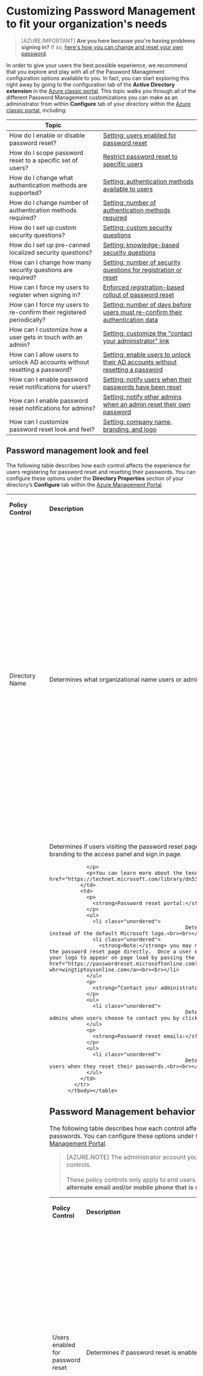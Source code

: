 <properties
	pageTitle="Customize: Azure AD Password Management | Microsoft Azure"
	description="How to customize Password Management look and feel, behavior, and notifications in Azure AD to meet your needs."
	services="active-directory"
	documentationCenter=""
	authors="asteen"
	manager="femila"
	editor="curtand"/>

<tags
	ms.service="active-directory"
	ms.workload="identity"
	ms.tgt_pltfrm="na"
	ms.devlang="na"
	ms.topic="article"
	ms.date="07/12/2016"
	ms.author="asteen"/>

# Customizing Password Management to fit your organization's needs

> [AZURE.IMPORTANT] **Are you here because you're having problems signing in?** If so, [here's how you can change and reset your own password](active-directory-passwords-update-your-own-password.md).

In order to give your users the best possible experience, we recommend that you explore and play with all of the Password Management configuration options available to you. In fact, you can start exploring this right away by going to the configuration tab of the **Active Directory extension** in the [Azure classic portal](https://manage.windowsazure.com). This topic walks you through all of the different Password Management customizations you can make as an administrator from within **Configure** tab of your directory within the [Azure classic portal](https://manage.windowsazure.com), including:

| Topic |  |
| --------- | --------- |
| How do I enable or disable password reset? | [Setting: users enabled for password reset](#users-enabled-for-password-reset) |
| How do I scope password reset to a specific set of users? | [Restrict password reset to specific users](#restrict-access-to-password-reset) |
| How do I change what authentication methods are supported? | [Setting: authentication methods available to users](#authentication-methods-available-to-users) |
| How do I change number of authentication methods required? | [Setting: number of authentication methods required](#number-of-authentication-methods-required) |
| How do I set up custom security questions? | [Setting: custom security questions](#custom-security-questions) |
| How do I set up pre-canned localized security questions? | [Setting: knowledge-based security questions](#knowledge-based-security-questions) |
| How can I change how many security questions are required? | [Setting: number of security questions for registration or reset](#number-of-questions-required-to-register) |
| How can I force my users to register when signing in? | [Enforced registration-based rollout of password reset](#require-users-to-register-when-signing-in) |
| How can I force my users to re-confirm their registered periodically? | [Setting: number of days before users must re-confirm their authentication data](#number-of-days-before-users-must-confirm-their-contact-data) |
| How can I customize how a user gets in touch with an admin? | [Setting: customize the "contact your administrator" link](#customize-the-contact-your-administrator-link) |
| How can I allow users to unlock AD accounts without resetting a password? | [Setting: enable users to unlock their AD accounts without resetting a password](#allow-users-to-unlock-accounts-without-resetting-their-password) |
| How can I enable password reset notifications for users? | [Setting: notify users when their passwords have been reset](#notify-users-and-admins-when-their-own-password-has-been-reset) |
| How can I enable password reset notifications for admins? | [Setting: notify other admins when an admin reset their own password](#notify-admins-when-other-admins-reset-their-own-passwords) |
| How can I customize password reset look and feel? | [Setting: company name, branding, and logo ](#password-management-look-and-feel) |


## Password management look and feel
The following table describes how each control affects the experience for users registering for password reset and resetting their passwords.  You can configure these options under the **Directory Properties** section of your directory’s **Configure** tab within the [Azure Management Portal](https://manage.windowsazure.com).

<table>
            <tbody><tr>
              <td>
                <p>
                  <strong>Policy Control</strong>
                </p>
              </td>
              <td>
                <p>
                  <strong>Description</strong>
                </p>
              </td>
              <td>
                <p>
                  <strong>Affects?</strong>
                </p>
              </td>
            </tr>
            <tr>
              <td>
                <div id="directory-name">
                  <p>Directory Name</p>
                </div>
              </td>
              <td>
                <p>Determines what organizational name users or admins see on password reset email communications</p>
              </td>
              <td>
                <p>
                  <strong>”Contact your administrator” emails:</strong>
                </p>
                <ul>
                  <li class="unordered">
												Determines the from address friendly name, e.g. “Microsoft on behalf of <strong>Wingtip Toys</strong>”<br><br></li>
                  <li class="unordered">
												Determines the subject name of the email, e.g. “<strong>Wingtip Toys</strong> account email verification code”<br><br></li>
                </ul>
                <p>
                  <strong>Password reset emails:</strong>
                </p>
                <ul>
                  <li class="unordered">
												Determines the from address friendly name, e.g. “Microsoft on behalf of <strong>Wingtip Toys</strong>”<br><br></li>
                </ul>
              </td>
            </tr>
            <tr>
              <td>
                <div id="sign-in-and-access-panel-page-appearance">
                  <p>Sign in and access panel page appearance</p>
                </div>
              </td>
              <td>
                <p>Determines if users visiting the password reset page see the Microsoft logo or your own custom logo.  This configuration item also adds your branding to the access panel and sign in page.</p>
                <p>

                </p>
                <p>You can learn more about the tenant branding and customization feature at <a href="https://technet.microsoft.com/library/dn532270.aspx">Add company branding to your Sign In and Access Panel pages</a>.</p>
              </td>
              <td>
                <p>
                  <strong>Password reset portal:</strong>
                </p>
                <ul>
                  <li class="unordered">
												Determines whether or not your logo is shown at the top of the password reset portal instead of the default Microsoft logo.<br><br></li>
                  <li class="unordered">
                    <strong>Note:</strong> you may not see your logo on the first page of the password reset portal if you come to the password reset page directly.  Once a user enters his or her userID and clicks next, your logo will appear.  You can force your logo to appear on page load by passing the whr parameter to the password reset page, like this: <a href="https://passwordreset.microsoftonline.com?whr=wingtiptoysonline.com">https://passwordreset.microsoftonline.com?whr=wingtiptoysonline.com</a><br><br></li>
                </ul>
                <p>
                  <strong>”Contact your administrator” emails:</strong>
                </p>
                <ul>
                  <li class="unordered">
												Determines whether or not your logo is shown at the bottom of the emails sent to admins when users choose to contact you by clicking the “contact your administrator” link on the password reset UI.<br><br></li>
                </ul>
                <p>
                  <strong>Password reset emails:</strong>
                </p>
                <ul>
                  <li class="unordered">
												Determines whether or not your logo is shown at the bottom of the emails sent to users when they reset their passwords.<br><br></li>
                </ul>
              </td>
            </tr>
          </tbody></table>

## Password Management behavior
The following table describes how each control affects the experience for users registering for password reset and resetting their passwords.  You can configure these options under the **User Password Reset Policy** section of your directory’s **Configure** tab in the [Azure Management Portal](https://manage.windowsazure.com).

> [AZURE.NOTE] The administrator account you are using must have an AAD Premium license assigned in order to see these policy controls.<br><br>These policy controls only apply to end users resetting their passwords, not administrators.  **Administrators have a default policy of alternate email and/or mobile phone that is specified for them by Microsoft which cannot be changed.**

<table>
            <tbody><tr>
              <td>
                <p>
                  <strong>Policy Control</strong>
                </p>
              </td>
              <td>
                <p>
                  <strong>Description</strong>
                </p>
              </td>
              <td>
                <p>
                  <strong>Affects?</strong>
                </p>
              </td>
            </tr>
            <tr>
              <td>
                <div id="users-enabled-for-password-reset">
                  <p>Users enabled for password reset</p>
                </div>
              </td>
              <td>
                <p>Determines if password reset is enabled for users in this directory. </p>
              </td>
              <td>
                <p>
                  <strong>Registration portal:</strong>
                </p>
                <ul>
                  <li class="unordered">
												If set to no, no users can register their own challenge data.<br><br></li>
                  <li class="unordered">
												If set to yes, any end user in the directory can register challenge data by going to the registration portal at <a href="http://aka.ms/ssprsetup">http://aka.ms/ssprsetup</a>.<br><br></li>
                  <li class="unordered">
                    <strong>Note:</strong> users must have an Azure AD Premium or Basic license assigned before they can register for password reset.<br><br></li>
                </ul>
                <p>
                  <strong>Password reset portal:</strong>
                </p>
                <ul>
                  <li class="unordered">
												If set to no, users see a message saying the must contact their admin to reset their password.<br><br></li>
                  <li class="unordered">
												If set to yes, users are able to reset their passwords automatically by going to  <a href="http://passwordreset.microsoftonline.com">http://passwordreset.microsoftonline.com</a>, or clicking on the <strong>can’t access your account</strong> link on any Organizational ID sign-in page.<br><br></li>
                  <li class="unordered">
                    <strong>Note:</strong> users must have an Azure AD Premium or Basic license assigned before they can reset their passwords.<br><br></li>
                </ul>
              </td>
            </tr>
            <tr>
              <td>
                <div id="restrict-access-to-password-reset">
                  <p>Restrict access to password reset</p>
                </div>
              </td>
              <td>
                <p>Determines whether only a particular group of users is allowed to use password reset. (Only visible if <strong>users enabled for password reset</strong> is set to <strong>yes</strong>).</p>
              </td>
              <td>
                <p>
                  <strong>Registration portal:</strong>
                </p>
                <ul>
                  <li class="unordered">
												If set to no, then all end users in your directory can register for password reset at <a href="http://aka.ms/ssprsetup">http://aka.ms/ssprsetup</a><br><br></li>
                  <li class="unordered">
												If set to yes, then only end users specified in the <strong>group that can perform password reset</strong> control can register for password reset at  <a href="http://aka.ms/ssprsetup">http://aka.ms/ssprsetup</a><br><br></li>
                </ul>
                <p>
                  <strong>Password reset portal:</strong>
                </p>
                <ul>
                  <li class="unordered">
												If set to no, then all end users in your directory can reset their passwords.<br><br></li>
                  <li class="unordered">
												If set to yes, then only end users specified in the <strong>group that can perform password reset</strong> control can reset their passwords.<br><br></li>
                </ul>
              </td>
            </tr>
            <tr>
              <td>
                <div id="group-that-can-perform-password-reset">
                  <p>Group that can perform password reset</p>
                </div>
              </td>
              <td>
                <p>Determines what group of end users is allowed to use password reset. </p>
                <p>

                </p>
                <p>(Only visible if <strong>restrict access to password reset</strong> is set to <strong>yes</strong>).</p>
              </td>
              <td>
                <p>
                  <strong>Note:</strong>
                </p>
                <ul>
                  <li class="unordered">
												If no group is specified and you click <strong>Save</strong>, an empty group called <strong>SSPRSecurityGroupUsers</strong> will be created for you.<br><br></li>
                  <li class="unordered">
												If you’d like to specify your own group, you can provide your own display name.<br><br></li>
                </ul>
                <p>
                  <strong>Registration portal:</strong>
                </p>
                <ul>
                  <li class="unordered">
												If <strong>restrict access to password reset</strong> is set to <strong>yes</strong>, then only end users in this group will be able to register for password reset. <br><br></li>
                </ul>
                <p>
                  <strong>Password reset portal:</strong>
                </p>
                <ul>
                  <li class="unordered">
												If <strong>restrict access to password reset</strong> is set to <strong>yes</strong>, then only end users in this group will be able to reset their passwords.<br><br></li>
                </ul>
              </td>
            </tr>
            <tr>
              <td>
                <div id="authentication-methods-available-to-users">
                  <p>Authentication methods available to users</p>
                </div>
              </td>
              <td>
                <p>Determines which challenges a user is allowed to use to reset his or her password.</p>
                <p>

                </p>
                <p>(Only visible if <strong>users enabled for password reset</strong> is set to <strong>yes</strong>).</p>
              </td>
              <td>
                <p>

                </p>
                <p>

                </p>
                <p>
                  <strong>Note:</strong>
                </p>
                <ul>
                  <li class="unordered">
												At least one option must be selected.<br><br></li>
                  <li class="unordered">
												We highly recommend enabling at least 2 options to give your users the most flexibility when resetting their passwords.<br><br></li>
                  <li class="unordered">
												If you are using security questions, we highly recommend you use them in conjunction with another authentication method, as security questions can be less secure than phone or email-based password reset methods.<br><br></li>
                </ul>
                <p>
                  <strong>Which directory fields are used?</strong>
                </p>
                <ul>
                  <li class="unordered">
												Office Phone corresponds to the <strong>Office Phone</strong> attribute on a user object in the directory.<br><br></li>
                  <li class="unordered">
												Mobile Phone corresponds to either the <strong>Authentication Mobile</strong> attribute (which is not publically visible) or the <strong>Mobile Phone</strong> attribute (which is publically visible) on a user object in the directory.  The service first checks <strong>Authentication Phone</strong> for data, and if there is none present, falls back to the <strong>Mobile Phone</strong> attribute.<br><br></li>
                  <li class="unordered">
												Alternate Email Address corresponds to either the <strong>Authentication Email</strong> attribute (which is not publically visible) or the <strong>Alternate Email</strong> attribute on a user object in the directory.  The service first checks <strong>Authentication Email</strong> for data, and if there is none present, falls back to the <strong>Alternate Email</strong> attribute.<br><br></li>
                  <li class="unordered">
												Security Questions are stored privately and securely on a user object in the directory and can only be answered by users during registration.  For security purposes, there is currently no way for an administrator to edit or see these answers.<br><br></li>
                  <li class="unordered">
                    <strong>Note: </strong>by default, only the cloud attributes Office Phone and Mobile Phone are synchronized to your cloud directory from your on-premises directory.  To learn more about which on-premises attributes are synced to the cloud, see <a href="https://msdn.microsoft.com/library/azure/dn764938.aspx">Attributes synchronized to Azure AD.</a><br><br></li>
                </ul>
                <p>
                  <strong>Registration portal:</strong>
                </p>
                <ul>
                  <li class="unordered">
												Affects which authentication methods are displayed when users are registering.  If you do not enable a given authentication method, users will not be able to self-register for that authentication method.<br><br></li>
                  <li class="unordered">
                    <strong>Note: </strong>users are currently not able to register their own office phone numbers; that authentication method must be defined by their administrator.<br><br></li>
                </ul>
                <p>
                  <strong>Password reset portal:</strong>
                </p>
                <ul>
                  <li class="unordered">
												Determines which authentication methods a user can use as challenges for a given verification step.  For example, if a user has data in both the <strong>Office Phone</strong> and <strong>Authentication Phone</strong> fields in Azure Active Directory, then he or she can use either of these authentication methods to recover his or her password.<br><br></li>
                  <li class="unordered">
                    <strong>Note: </strong>users will be able to reset their password if and only if they have data present in the authentication methods you have enabled as an administrator.<br><br></li>
                </ul>
              </td>
            </tr>
            <tr>
              <td>
                <div id="number-of-authentication-methods-required">
                  <p>Number of authentication methods required</p>
                </div>
              </td>
              <td>
                <p>Determines the minimum number of the available authentication methods a user must go through to reset his or her password.</p>
                <p>

                </p>
                <p>(Only visible if <strong>users enabled for password reset</strong> is set to <strong>yes</strong>).</p>
              </td>
              <td>
                <p>
                  <strong>Note:</strong>
                </p>
                <ul>
                  <li class="unordered">
												Can be set to 1 or 2 authentication methods required.<br><br></li>
                </ul>
                <p>
                  <strong>Registration portal:</strong>
                </p>
                <ul>
                  <li class="unordered">
												Determines the minimum number of authentication methods a user must register before being able to finish the registration experience.<br><br></li>
                </ul>
                <p>
                  <strong>Password reset portal:</strong>
                </p>
                <ul>
                  <li class="unordered">
												Affects number of verification steps a user must go through before being able to reset a password.  A verification step is defined to be a user using one piece of authentication information (such as a call to their office phone, or an email to their alternate email) to verify their account.<br><br></li>
                  <li class="unordered">
                    <strong>Note:</strong> If a user does not have the required amount of authentication information defined on his or her account in order to be successful resetting his or her password in accordance with the policy you’ve set, he or she will see an error page which will direct them to request an administrator to reset his or her password.  <br><br></li>
                </ul>
              </td>
            </tr>
            <tr>
              <td>
                <div id="number-of-questions-required-to-register">
                  <p>Number of questions required to register</p>
                </div>
              </td>
              <td>
                <p>Determines the minimum number of questions a user must answer when registering for the security questions option.</p>
                <p>(Only visible if the <strong>Security Questions</strong> checkbox is enabled).</p>
              </td>
              <td>
                <p>
                  <strong>Note:</strong>
                </p>
                <ul>
                  <li class="unordered">
												Can be set to 3 – 5 questions required to register.<br><br></li>
                  <li class="unordered">
												Number of questions required to register must be greater than or equal to the number of questions required to reset.<br><br></li>
                  <li class="unordered">
												We recommend you set the number of questions required to register to be higher than the number required to reset so users have more flexibility when resetting their passwords.  This is also a more secure configuration because we will randomly select questions for the user to answer from the pool of all of the questions they have registered.<br><br></li>
                </ul>
                <p>
                  <strong>Registration portal:</strong>
                </p>
                <ul>
                  <li class="unordered">
												Determines the minimum number of questions a user must answer before the user is considered fully registered for password reset.<br><br></li>
                </ul>
              </td>
            </tr>
            <tr>
              <td>
                <div id="number-of-questions-required-to-reset">
                  <p>Number of questions required to reset </p>
                </div>
              </td>
              <td>
                <p>Determines the minimum number of questions a user must answer when resetting a password.</p>
                <p>

                </p>
                <p>(Only visible if the <strong>Security Questions</strong> checkbox is enabled).</p>
              </td>
              <td>
                <p>
                  <strong>Note:</strong>
                </p>
                <ul>
                  <li class="unordered">
												Can be set to 3 – 5 questions required to reset.<br><br></li>
                  <li class="unordered">
												Number of questions required to reset must be less than or equal to the number of questions required to register.<br><br></li>
                </ul>
                <p>
                  <strong>Password reset portal:</strong>
                </p>
                <ul>
                  <li class="unordered">
												Determines the minimum number of questions a user must answer before the user’s password can be reset.<br><br></li>
                  <li class="unordered">
												At the time of password reset, this number of questions will be selected at random from the user’s total list of registered questions.  For example, if the user has 5 questions registered, 3 of those 5 questions will be selected at random when the user comes to reset a password.  The user must then answer all of these questions correctly before the password can be reset.<br><br></li>
                </ul>
              </td>
            </tr>
            <tr>
              <td>
                <div id="knowledge-based-security-questions">
                  <p>Knowledge based security questions</p>
                </div>
              </td>
              <td>
                <p>Defines the pre-canned security questions your users may choose from when registering for password reset and when resetting their passwords.</p>
                <p>

                </p>
                <p>(Only visible if the <strong>Security Questions</strong> checkbox is enabled).</p>
              </td>
              <td>
                <p>
                  <strong>Note:</strong>
                </p>
                <ul>
                  <li class="unordered">
												All knowledge-based questions will be localized into the full set of O365 languages based off of the user's browser locale.<br><br></li>
                  <li class="unordered">
												Up to 20 total questions can be defined (the sum of your custom and knowledge-based questions).<br><br></li>
                 <li class="unordered">
												Min answer character limit is 3 characters.<br><br></li>
                  <li class="unordered">
												Max answer character limit is 40 characters.<br><br></li>
                  <li class="unordered">
												Users may not answer the same question twice.<br><br></li>
                  <li class="unordered">
												Users may not provide the same answer to two different questions twice.<br><br></li>
                  <li class="unordered">
												Any character set may be used to define answers (including Unicode characters).<br><br></li>
                  <li class="unordered">
												The number of questions defined must be greater than or equal to the number of questions required to register.<br><br></li>
                </ul>
                <p>
                  <strong>Registration portal:</strong>
                </p>
                <ul>
                  <li class="unordered">
												Determines which questions a user is able to provide answers for when registering for password reset.<br><br></li>
                </ul>
                <p>
                  <strong>Password reset portal:</strong>
                </p>
                <ul>
                  <li class="unordered">
												Determines which questions a user is able to use to reset a password.<br><br></li>
                </ul>
              </td>
            </tr>
            <tr>
              <td>
                <div id="custom-security-questions">
                  <p>Custom Security questions</p>
                </div>
              </td>
              <td>
                <p>Defines the security questions your users may choose from when registering for password reset and when resetting their passwords.</p>
                <p>

                </p>
                <p>(Only visible if the <strong>Security Questions</strong> checkbox is enabled).</p>
              </td>
              <td>
                <p>
                  <strong>Note:</strong>
                </p>
                <ul>
                  <li class="unordered">
												Up to 20 total questions can be defined (the sum of your custom and knowledge-based questions).<br><br></li>
                  <li class="unordered">
												Max question character limit is 200 characters.<br><br></li>
                  <li class="unordered">
												Min answer character limit is 3 characters.<br><br></li>
                  <li class="unordered">
												Max answer character limit is 40 characters.<br><br></li>
                  <li class="unordered">
												Users may not answer the same question twice.<br><br></li>
                  <li class="unordered">
												Users may not provide the same answer to two different questions twice.<br><br></li>
                  <li class="unordered">
												Any character set may be used to define questions and answers (including Unicode characters).<br><br></li>
                  <li class="unordered">
												The number of questions defined must be greater than or equal to the number of questions required to register.<br><br></li>
                  <li class="unordered">
												Defining different questions for different locales is not supported for custom questions.  All custom questions will be displayed in the language in which you enter them in the administrative UI, even if the user's browser locale is different.  If you need these questions to be localized, please use the "knowledge based" questions instead.<br><br></li>
                </ul>
                <p>
                  <strong>Registration portal:</strong>
                </p>
                <ul>
                  <li class="unordered">
												Determines which questions a user is able to provide answers for when registering for password reset.<br><br></li>
                </ul>
                <p>
                  <strong>Password reset portal:</strong>
                </p>
                <ul>
                  <li class="unordered">
												Determines which questions a user is able to use to reset a password.<br><br></li>
                </ul>
              </td>
            </tr>
            <tr>
              <td>
                <div id="require-users-to-register-when-signing-in">
                  <p>Require users to register when signing in?</p>
                </div>
                <p>

                </p>
              </td>
              <td>
                <p>Determines if a user is required to register contact data for password reset the next time he or she signs in.  
                </p>
                <p>This capability works on any sign-in page that uses a work or school account.  Such pages include all of Office 365, the Azure Management Portal, the Access Panel, and any federated or custom-developed applications that use Azure AD to sign in.
                </p>
                <p>

                </p>
                <p>Enforced registration will only apply to users who are enabled for password reset, so if you have used the "restrict access to password reset" feature and scoped password reset to a specific group of users, then only users in that group will be required to register for password reset when signing in.</p>
                <p>

                </p>
                <p>(Only visible if <strong>users enabled for password reset</strong> is set to <strong>yes</strong>).</p>
              </td>
              <td>
                <p>

                </p>
                <p>

                </p>
                <p>
                  <strong>Note:</strong>
                </p>
                <ul>
                  <li class="unordered">
												If you disable this feature, you can also manually send users to <a href="http://aka.ms/ssprsetup">http://aka.ms/ssprsetup</a> to register their contact data.  <br><br></li>
                  <li class="unordered">
												Users can also reach the registration portal by clicking the <strong>register for password reset</strong> link under the profile tab in the access panel.<br><br></li>
                  <li class="unordered">
												Registration via this method can be dismissed by clicking the cancel button or closing the window, but users will be nagged every time they sign in if they do not register.<br><br></li>
                </ul>
                <p>
                  <strong>Registration portal:</strong>
                </p>
                <ul>
                  <li class="unordered">
												This setting does not affect the behavior of the registration portal itself, rather, it determines whether or not the registration portal is shown to users when they sign in to the access panel.<br><br></li>
                </ul>
              </td>
            </tr>
            <tr>
              <td>
                <div id="number-of-days-before-users-must-confirm-their-contact-data">
                  <p>Number of days before users must confirm their contact data</p>
                </div>
              </td>
              <td>
                <p>When <strong>require users to register</strong> is turned on, this setting determines the period of time which can elapse before a user must re-confirm their data. </p>
                <p>

                </p>
                <p>(Only visible if <strong>require users to register when signing in to the access panel</strong> is set to <strong>yes</strong>).</p>
              </td>
              <td>
                <p>

                </p>
                <p>

                </p>
                <p>
                  <strong>Note: </strong>
                </p>
                <ul>
                  <li class="unordered">
												Values between 0-730 days are accepted, with 0 days meaning that users will never be asked to re-confirm their contact data.<br><br></li>
                </ul>
                <p>
                  <strong>Registration portal:</strong>
                </p>
                <ul>
                  <li class="unordered">
												This setting does not affect the behavior of the registration portal itself, rather, it determines whether or not the registration portal is shown to users when their contact data needs to be reconfirmed. <br><br></li>
                </ul>
              </td>
            </tr>
            <tr>
              <td>
                <div id="customize-the-contact-your-administrator-link">
                  <p>Customize the contact your administrator link?</p>
                </div>
              </td>
              <td>
                <p>Controls whether or not the contact your administrator link (shown to the left) that appears on the password reset portal when an error occurs or a user waits too long on an operation points to a custom URL or email address.</p>
                <p>

                </p>
                <p>(Only visible if <strong>users enabled for password reset</strong> is set to <strong>yes</strong>).</p>
              </td>
              <td>
                <p>
                  <strong>Note: </strong>
                </p>
                <ul>
                  <li class="unordered">
												If you enable this setting, you must choose a custom URL or email address by filling out the <strong>custom email address or url</strong> field immediately below this setting.<br><br></li>
                </ul>
                <p>
                  <strong>Password reset portal:</strong>
                </p>
                <ul>
                  <li class="unordered">
												If set to no, users clicking the highlighted link will dispatch an email to the primary email address of all tenant administrators requesting that his or her password be reset.  This email is dispatched by following the logic below:<br><br></li>
                  <li class="unordered">
                    <ul>
                      <li class="unordered">
														If there are password administrators, send the email to all password administrators, up to a maximum of 100 total recipients.<br><br></li>
                      <li class="unordered">
														If there are no password administrators, send the email to all user administrators, up to a maximum of 100 total recipients.<br><br></li>
                      <li class="unordered">
														If there are no user administrators, send the email to all global administrators, up to a maximum of 100 total recipients.<br><br></li>
                    </ul>
                  </li>
                  <li class="unordered">
												If set to yes, this setting will customize the behavior of the highlighted link above to point to a custom URL or email address to which your users can navigate to get help with password reset.<br><br></li>
                  <li class="unordered">
												If you specify a URL, it will be opened in a new tab.<br><br></li>
                  <li class="unordered">
												If you specify an email address, we’ll create a mailto link to that email address.<br><br></li>
                </ul>
              </td>
            </tr>
            <tr>
              <td>
                <div id="custom-email-address-or-URL">
                  <p>Custom email address or URL</p>
                </div>
              </td>
              <td>
                <p>Controls the email address or URL to which the <strong>contact your administrator</strong> link points. </p>
                <p>

                </p>
                <p>(Only visible if <strong>customize contact your administrator link</strong> is set to <strong>yes</strong>).</p>
              </td>
              <td>
                <p>
                  <strong>Note:</strong>
                </p>
                <ul>
                  <li class="unordered">
												Must be a valid intranet or extranet URL or email address.<br><br></li>
                </ul>
                <p>
                  <strong>Password reset portal:</strong>
                </p>
                <ul>
                  <li class="unordered">
												Changes where the <strong>contact your administrator</strong> link points.<br><br></li>
                  <li class="unordered">
												If you provide an email address, the link will become a “mailto” link to that email address.<br><br></li>
                  <li class="unordered">
												If you provide a URL, the link will become a standard href pointing to that URL which will open in a new tab.  <br><br></li>
                </ul>
              </td>
            </tr>
            <tr>
              <td>
                <div id="write-back-passwords-to-on-premises-directory">
                  <p>Write back passwords to on-premises directory</p>
                </div>
              </td>
              <td>
                <p>Controls whether or not Password Writeback is enabled for this directory and, if writeback is on, indicates the status of the on-premises writeback service.</p>
                <p>

                </p>
                <p>This is setting is useful if you want to temporarily disable the service without re-configuring Azure AD Connect.</p>
              </td>
              <td>
                <p>

                </p>
                <p>
                  <strong>Note:</strong>
                </p>
                <ul>
                  <li class="unordered">
												This control only appears if you have installed Password Writeback by downloading the latest version of Azure AD Connect and enabling the <strong>Password Writeback</strong> option under the <strong>optional features</strong> selection screen.<br><br></li>
                  <li class="unordered">
												If you have enabled Password Writeback and feel there is a configuration issue with the service, you can come to this tab and look at the <strong>password write back service status</strong> label to see if something is wrong.<br><br></li>
                  <li class="unordered">
												Statuses that can be shown are:<br><br><ul><li class="unordered"><strong>Configured </strong>– everything is working as expected<br><br></li><li class="unordered"><strong>Not configured</strong> – you have writeback installed, but we can’t reach the service, check to make sure you are not blocking outbound connections to 443 and try re-installing the service if you still have problems.<br><br></li></ul></li>
                </ul>
                <p>
                  <strong>Registration portal:</strong>
                </p>
                <ul>
                  <li class="unordered">
												If writeback is deployed and configured and this switch is set to <strong>no</strong>, then writeback will be disabled, and federated and password hash sync’d users will not be able to register for password reset their passwords.<br><br></li>
                  <li class="unordered">
												If the switch is set to <strong>yes</strong>, then writeback will be enabled, and federated and password hash sync’d users will be able to reset their passwords.<br><br></li>
                </ul>
                <p>
                  <strong>Password reset portal:</strong>
                </p>
                <ul>
                  <li class="unordered">
												If writeback is deployed and configured and this switch is set to <strong>no</strong>, then writeback will be disabled, and federated and password hash sync’d users will not be able to reset their passwords.<br><br></li>
                  <li class="unordered">
												If the switch is set to <strong>yes</strong>, then writeback will be enabled, and federated and password hash sync’d users will be able to reset their passwords.<br><br></li>
                </ul>
              </td>
            </tr>
             <tr>
              <td>
                <div id="allow-users-to-unlock-accounts-without-resetting-their-password">
                  <p>Allow users to unlock accounts without resetting their password</p>
                </div>
              </td>
              <td>

              <p>Designates whether or not users who visit the password reset portal should be given the option to unlock their on-premises Active Directory accounts without resetting their password. By default, Azure AD will always unlock accounts when performing a password reset, this setting allows you to separate those two operations.</p>

              <p>If set to “yes”, then users will be given the option to reset their password and unlock the account, or to unlock without resetting the password. </p>

              <p>If set to “no”, then users will only be able to perform a combined password reset and account unlock operation.</p>

              </td>
              <td>
                <p>
                  <strong>Note:</strong>
                </p>
                <ul>
                  <li class="unordered">
												In order to use this feature, you must install the August 2015 or later release of Azure AD Connect (v. 1.0.8667.0 or greater).<br><br><a href="http://www.microsoft.com/download/details.aspx?id=47594">Click here to download the latest version of Azure AD Connect.</a></li>

                  <li class="unordered">
                    <strong>Note:</strong> In order to test this feature, you will need enable password writeback, and  use an account that is sourced from on-premises (like a federated or password synchronized user) and has a locked account.  Users who do not come from on premises and do not have a locked account will not see the option to unlock their accounts.</li>
                </ul>
                <p>
                  <strong>Password reset portal:</strong>
                </p>
                <ul>
                  <li class="unordered">
												After enabling this option, when a user with an on-premises account that is locked arrives at the password reset portal, he or she will be given the option to unlock their account without resetting their password.<br><br>Note that if you are using password writeback, accounts are already automatically unlocked when the password is reset, and that this option simply decouples those operations.<br><br>This is an especially useful option to enable if you find that many of your helpdesk calls are generated by account unlock requests.</li>
                </ul>
              </td>
            </tr>
          </tbody></table>

## Password Management notifications
The following table describes how each control affects the experience for users and admins who receive password reset notifications.  You can configure these options under the **Notifications** section of your directory’s **Configure** tab in the [Azure Management Portal](https://manage.windowsazure.com).

<table>
            <tbody><tr>
              <td>
                <p>
                  <strong>Policy Control</strong>
                </p>
              </td>
              <td>
                <p>
                  <strong>Description</strong>
                </p>
              </td>
              <td>
                <p>
                  <strong>Affects?</strong>
                </p>
              </td>
            </tr>
            <tr>
              <td>
                <div id="notify-admins-when-other-admins-reset-their-own-passwords">
                  <p>Notify admins when other admins reset their own passwords</p>
                </div>
              </td>
              <td>
                <p>Determines whether or not all global admins will be notified via an email to their primary email address when another admin of any type resets his or her own password.</p>
              </td>
              <td>
                <p>
                  <strong>Password reset portal:</strong>
                </p>
                <ul>
                  <li class="unordered">
												If set to no, then no notifications will be sent.<br><br></li>
                  <li class="unordered">
												If set to yes, then all other global administrators will be notified when any single admin resets his or her own password.<br><br></li>
                  <li class="unordered">
												This notification is sent via an email to the primary email addresses of all other global admins in the organization.<br><br></li>
                </ul>
                <p>
                  <strong>Example:</strong>
                </p>
                <ul>
                  <li class="unordered">
												If this option was enabled when admin A resets his password, and there are 3 other admins in the tenant, B, C, and D, then admins B, C, and D would receive an email indicating admin A reset his password.<br><br></li>
                </ul>
              </td>
            </tr>
            <tr>
              <td>
                <div id="notify-users-and-admins-when-their-own-password-has-been-reset">
                  <p>Notify users and admins when their own password has been reset</p>
                </div>
              </td>
              <td>
                <p>Determines whether or not end users or admins who reset their own passwords will receive an email notification that their password has been reset.</p>
              </td>
              <td>
                <p>
                  <strong>Password reset portal:</strong>
                </p>
                <ul>
                  <li class="unordered">
												If set to no, then no notifications will be sent.<br><br></li>
                  <li class="unordered">
												If set to yes, then whenever a user or admin resets his own password, he or she will receive a notification indicating his or her password has been reset.<br><br></li>
                  <li class="unordered">
												This notification is sent via an email to the user’s User Principal Name, and alternate (or authentication) email address of the user who reset his or her password.<br><br></li>
                </ul>
              </td>
            </tr>
          </tbody></table>


<br/>
<br/>
<br/>

## Links to password reset documentation
Below are links to all of the Azure AD Password Reset documentation pages:

* **Are you here because you're having problems signing in?** If so, [here's how you can change and reset your own password](active-directory-passwords-update-your-own-password.md).
* [**How it works**](active-directory-passwords-how-it-works.md) - learn about the six different components of the service and what each does
* [**Getting started**](active-directory-passwords-getting-started.md) - learn how to allow you users to reset and change their cloud or on-premises passwords
* [**Best practices**](active-directory-passwords-best-practices.md) - learn how to quickly deploy and effectively manage passwords in your organization
* [**Get insights**](active-directory-passwords-get-insights.md) - learn about our integrated reporting capabilities
* [**FAQ**](active-directory-passwords-faq.md) - get answers to frequently asked questions
* [**Troubleshooting**](active-directory-passwords-troubleshoot.md) - learn how to quickly troubleshoot problems with the service
* [**Learn more**](active-directory-passwords-learn-more.md) - go deep into the technical details of how the service works


[001]: ./media/active-directory-passwords-customize/001.jpg "Image_001.jpg"
